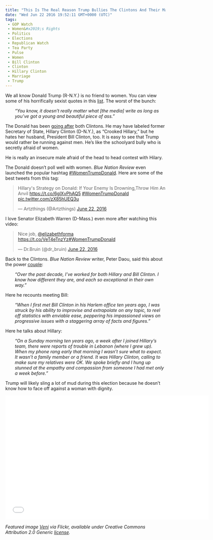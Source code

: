 ```yaml
---
title: "This Is The Real Reason Trump Bullies The Clintons And Their Marriage (VIDEO)"
date: "Wed Jun 22 2016 19:52:11 GMT+0000 (UTC)"
tags: 
 - GOP Watch
 - Women&#x2019;s Rights
 - Politics
 - Elections
 - Republican Watch
 - Tea Party
 - Pulse
 - Women
 - Bill Clinton
 - Clinton
 - Hillary Clinton
 - Marriage
 - Trump
---
```

<p><!-- Quick Adsense WordPress Plugin: http://quicksense.net/ --></p><p>We all know Donald Trump (R-N.Y.) is no friend to women. You can view some of his horrifically sexist quotes in this <a href="http://www.liberalamerica.org/2015/08/20/10-quotes-that-show-exactly-what-donald-trump-thinks-about-women/">list</a>. The worst of the bunch:</p><p style="padding-left: 30px;"><em>&#x201C;You know, it doesn&#x2019;t really matter what [the media] write as long as you&#x2019;ve got a young and beautiful piece of ass.&#x201D;</em></p><p>The Donald has been <a href="http://bluenationreview.com/i-know-exactly-why-donald-trump-is-assaulting-the-clinton-marriage/" onclick="__gaTracker(&apos;send&apos;, &apos;event&apos;, &apos;outbound-article&apos;, &apos;http://bluenationreview.com/i-know-exactly-why-donald-trump-is-assaulting-the-clinton-marriage/&apos;, &apos;going after&apos;);" target="_blank">going after</a>&#xA0;both Clintons. He may have labeled former Secretary of State, Hillary Clinton (D-N.Y.), as &#x201C;Crooked Hillary,&#x201D; but he hates her husband, President Bill Clinton, too. It is easy to see that Trump would rather be running against men. He&#x2019;s like the schoolyard bully who is secretly afraid of women.</p><p>He is really an insecure male afraid of the head to head contest with Hilary.</p><p>The Donald doesn&#x2019;t poll well with women. <em>Blue Nation Review</em> even launched the popular hashtag <a href="https://twitter.com/search?q=%23WomenTrumpDonald&amp;src=tyah" onclick="__gaTracker(&apos;send&apos;, &apos;event&apos;, &apos;outbound-article&apos;, &apos;https://twitter.com/search?q=%23WomenTrumpDonald&amp;src=tyah&apos;, &apos;#WomenTrumpDonald&apos;);" target="_blank">#WomenTrumpDonald</a>. Here are some of the best tweets from this tag:</p><blockquote class="twitter-tweet" data-width="500"><p lang="en" dir="ltr">Hillary&apos;s Strategy on Donald: If Your Enemy Is Drowning,Throw Him An Anvil <a href="https://t.co/6glXvPhAQ5" onclick="__gaTracker(&apos;send&apos;, &apos;event&apos;, &apos;outbound-article&apos;, &apos;https://t.co/6glXvPhAQ5&apos;, &apos;https://t.co/6glXvPhAQ5&apos;);">https://t.co/6glXvPhAQ5</a> <a href="https://twitter.com/hashtag/WomenTrumpDonald?src=hash" onclick="__gaTracker(&apos;send&apos;, &apos;event&apos;, &apos;outbound-article&apos;, &apos;https://twitter.com/hashtag/WomenTrumpDonald?src=hash&apos;, &apos;#WomenTrumpDonald&apos;);">#WomenTrumpDonald</a> <a href="https://t.co/zX85hUEQ3u" onclick="__gaTracker(&apos;send&apos;, &apos;event&apos;, &apos;outbound-article&apos;, &apos;https://t.co/zX85hUEQ3u&apos;, &apos;pic.twitter.com/zX85hUEQ3u&apos;);">pic.twitter.com/zX85hUEQ3u</a></p>
<p>&#x2014; Artzthings (@Artzthings) <a href="https://twitter.com/Artzthings/status/745628200596803585" onclick="__gaTracker(&apos;send&apos;, &apos;event&apos;, &apos;outbound-article&apos;, &apos;https://twitter.com/Artzthings/status/745628200596803585&apos;, &apos;June 22, 2016&apos;);">June 22, 2016</a></p></blockquote><p><script async src="//platform.twitter.com/widgets.js" charset="utf-8"></script></p><p>I love Senator Elizabeth Warren (D-Mass.) even more after watching this video:</p><blockquote class="twitter-tweet" data-width="500"><p lang="en" dir="ltr">Nice job, <a href="https://twitter.com/elizabethforma" onclick="__gaTracker(&apos;send&apos;, &apos;event&apos;, &apos;outbound-article&apos;, &apos;https://twitter.com/elizabethforma&apos;, &apos;@elizabethforma&apos;);">@elizabethforma</a> <a href="https://t.co/VeT4eTnzYz" onclick="__gaTracker(&apos;send&apos;, &apos;event&apos;, &apos;outbound-article&apos;, &apos;https://t.co/VeT4eTnzYz&apos;, &apos;https://t.co/VeT4eTnzYz&apos;);">https://t.co/VeT4eTnzYz</a><a href="https://twitter.com/hashtag/WomenTrumpDonald?src=hash" onclick="__gaTracker(&apos;send&apos;, &apos;event&apos;, &apos;outbound-article&apos;, &apos;https://twitter.com/hashtag/WomenTrumpDonald?src=hash&apos;, &apos;#WomenTrumpDonald&apos;);">#WomenTrumpDonald</a></p>
<p>&#x2014; Dr.Bruin (@dr_bruin) <a href="https://twitter.com/dr_bruin/status/745489507659587584" onclick="__gaTracker(&apos;send&apos;, &apos;event&apos;, &apos;outbound-article&apos;, &apos;https://twitter.com/dr_bruin/status/745489507659587584&apos;, &apos;June 22, 2016&apos;);">June 22, 2016</a></p></blockquote><p><script async src="//platform.twitter.com/widgets.js" charset="utf-8"></script></p><p>Back to the Clintons. <em>Blue Nation Review</em> writer, Peter Daou, said this about the power <a href="http://bluenationreview.com/i-know-exactly-why-donald-trump-is-assaulting-the-clinton-marriage/" onclick="__gaTracker(&apos;send&apos;, &apos;event&apos;, &apos;outbound-article&apos;, &apos;http://bluenationreview.com/i-know-exactly-why-donald-trump-is-assaulting-the-clinton-marriage/&apos;, &apos;couple&apos;);" target="_blank">couple</a>:</p><p style="padding-left: 30px;"><em>&#x201C;Over the past decade, I&#x2019;ve worked for both Hillary and Bill Clinton.&#xA0;I know how different they are, and each so exceptional&#xA0;in their own way.&#x201D;</em></p><p>Here he recounts meeting Bill:</p><p style="padding-left: 30px;"><em>&#x201C;When I first met Bill Clinton in his Harlem office ten years ago, I was struck by his ability to improvise and extrapolate on any topic, to reel off statistics with enviable&#xA0;ease, peppering his impassioned views on progressive issues&#xA0;with a staggering array&#xA0;of facts and figures.&#x201D;</em></p><p><!-- Quick Adsense WordPress Plugin: http://quicksense.net/ --></p><p>Here he talks about Hillary:</p><p style="padding-left: 30px;"><em>&#x201C;On a Sunday morning ten years ago, a week after I joined Hillary&#x2019;s team, there were&#xA0;reports of trouble in Lebanon (where I grew up). When my&#xA0;phone rang early that morning I wasn&#x2019;t sure what to expect. It wasn&#x2019;t&#xA0;a family member or&#xA0;a friend. It was Hillary Clinton, calling to make sure my relatives were OK.&#xA0;We spoke briefly and I hung up stunned at the empathy and c</em><em>ompassion from someone I had met only a week before.&#x201D;</em></p><p>Trump will likely sling a lot of mud during this election because he doesn&#x2019;t know how to face off against a woman with dignity.</p><p><span class="embed-youtube" style="text-align:center; display: block;"><iframe class="youtube-player" type="text/html" width="640" height="390" src="//www.youtube.com/embed/5u6_87Aul5M?version=3&amp;rel=1&amp;fs=1&amp;autohide=2&amp;showsearch=0&amp;showinfo=1&amp;iv_load_policy=1&amp;wmode=transparent" allowfullscreen="true" style="border:0;"></iframe></span></p><p><em>Featured image <a href="https://www.flickr.com/photos/veni/3114496628/in/photolist-5KdBkJ-51xn4V-6nXZAy-cwc3cJ-cwc3D3-4tULuh-8DzimU-8DzhUQ-aYWXvD-4uN8ey-8DwbJD-JaeKqH-rEk9zV-cnbEZE-GfAZSy-4TrzPg-4uQd5j-8DwcGX-eRGaht-HWLb3L-qvtqW-hDCf4n-8a54Er-JaeTxz-8a8jsL-8a8hPm-8Dwdd6-3nVTm-3Sf7Tz-gJTiXK-3Ts3r9-4rHwiH-dZJKo8-cwc3kd-dSMwei-dmSPJn-gJUa8M-4sgSLV-eNMKU-diF63U-nTyJDa-5SSZrD-6uFibB-4PtnML-dmo5mJ-3SfbLi-4oPGzP-gJTftu-gJTfaJ-4oUeUk" onclick="__gaTracker(&apos;send&apos;, &apos;event&apos;, &apos;outbound-article&apos;, &apos;https://www.flickr.com/photos/veni/3114496628/in/photolist-5KdBkJ-51xn4V-6nXZAy-cwc3cJ-cwc3D3-4tULuh-8DzimU-8DzhUQ-aYWXvD-4uN8ey-8DwbJD-JaeKqH-rEk9zV-cnbEZE-GfAZSy-4TrzPg-4uQd5j-8DwcGX-eRGaht-HWLb3L-qvtqW-hDCf4n-8a54Er-JaeTxz-8a8jsL-8a8hPm-8Dwdd6-3nVTm-3Sf7Tz-gJTiXK-3Ts3r9-4rHwiH-dZJKo8-cwc3kd-dSMwei-dmSPJn-gJUa8M-4sgSLV-eNMKU-diF63U-nTyJDa-5SSZrD-6uFibB-4PtnML-dmo5mJ-3SfbLi-4oPGzP-gJTftu-gJTfaJ-4oUeUk&apos;, &apos;Veni&apos;);" target="_blank">Veni</a> via Flickr, available under Creative Commons Attribution 2.0 Generic <a href="https://creativecommons.org/licenses/by/2.0/" onclick="__gaTracker(&apos;send&apos;, &apos;event&apos;, &apos;outbound-article&apos;, &apos;https://creativecommons.org/licenses/by/2.0/&apos;, &apos;license&apos;);" target="_blank">license</a>.</em></p><div style="font-size:0px;height:0px;line-height:0px;margin:0;padding:0;clear:both"></div>